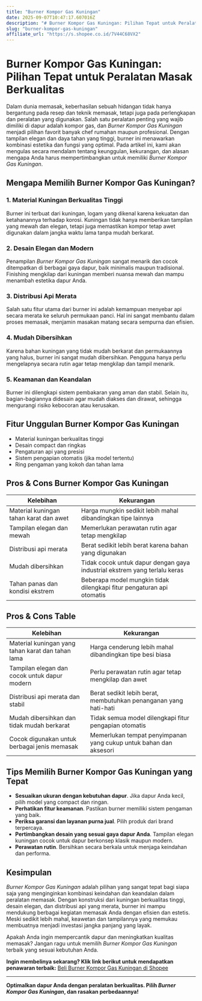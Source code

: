 ```yaml
---
title: "Burner Kompor Gas Kuningan"
date: 2025-09-07T10:47:17.607016Z
description: "# Burner Kompor Gas Kuningan: Pilihan Tepat untuk Peralatan Masak Berkualitas..."
slug: "burner-kompor-gas-kuningan"
affiliate_url: "https://s.shopee.co.id/7V44C68VX2"
---
```

# Burner Kompor Gas Kuningan: Pilihan Tepat untuk Peralatan Masak Berkualitas

Dalam dunia memasak, keberhasilan sebuah hidangan tidak hanya bergantung pada resep dan teknik memasak, tetapi juga pada perlengkapan dan peralatan yang digunakan. Salah satu peralatan penting yang wajib dimiliki di dapur adalah kompor gas, dan *Burner Kompor Gas Kuningan* menjadi pilihan favorit banyak chef rumahan maupun profesional. Dengan tampilan elegan dan daya tahan yang tinggi, burner ini menawarkan kombinasi estetika dan fungsi yang optimal. Pada artikel ini, kami akan mengulas secara mendalam tentang keunggulan, kekurangan, dan alasan mengapa Anda harus mempertimbangkan untuk memiliki *Burner Kompor Gas Kuningan*.

## Mengapa Memilih Burner Kompor Gas Kuningan?

### 1. Material Kuningan Berkualitas Tinggi  
Burner ini terbuat dari kuningan, logam yang dikenal karena kekuatan dan ketahanannya terhadap korosi. Kuningan tidak hanya memberikan tampilan yang mewah dan elegan, tetapi juga memastikan kompor tetap awet digunakan dalam jangka waktu lama tanpa mudah berkarat.

### 2. Desain Elegan dan Modern  
Penampilan *Burner Kompor Gas Kuningan* sangat menarik dan cocok ditempatkan di berbagai gaya dapur, baik minimalis maupun tradisional. Finishing mengkilap dari kuningan memberi nuansa mewah dan mampu menambah estetika dapur Anda.

### 3. Distribusi Api Merata  
Salah satu fitur utama dari burner ini adalah kemampuan menyebar api secara merata ke seluruh permukaan panci. Hal ini sangat membantu dalam proses memasak, menjamin masakan matang secara sempurna dan efisien.

### 4. Mudah Dibersihkan  
Karena bahan kuningan yang tidak mudah berkarat dan permukaannya yang halus, burner ini sangat mudah dibersihkan. Pengguna hanya perlu mengelapnya secara rutin agar tetap mengkilap dan tampil menarik.

### 5. Keamanan dan Keandalan  
Burner ini dilengkapi sistem pembakaran yang aman dan stabil. Selain itu, bagian-bagiannya didesain agar mudah diakses dan dirawat, sehingga mengurangi risiko kebocoran atau kerusakan.

## Fitur Unggulan Burner Kompor Gas Kuningan

- Material kuningan berkualitas tinggi
- Desain compact dan ringkas
- Pengaturan api yang presisi
- Sistem pengapian otomatis (jika model tertentu)
- Ring pengaman yang kokoh dan tahan lama

## Pros & Cons Burner Kompor Gas Kuningan

| Kelebihan | Kekurangan |
|---|---|
| Material kuningan tahan karat dan awet | Harga mungkin sedikit lebih mahal dibandingkan tipe lainnya |
| Tampilan elegan dan mewah | Memerlukan perawatan rutin agar tetap mengkilap |
| Distribusi api merata | Berat sedikit lebih berat karena bahan yang digunakan |
| Mudah dibersihkan | Tidak cocok untuk dapur dengan gaya industrial ekstrem yang terlalu keras |
| Tahan panas dan kondisi ekstrem | Beberapa model mungkin tidak dilengkapi fitur pengaturan api otomatis |

## Pros & Cons Table

| Kelebihan | Kekurangan |
|---------------------------|----------------------------|
| Material kuningan yang tahan karat dan tahan lama | Harga cenderung lebih mahal dibandingkan tipe besi biasa |
| Tampilan elegan dan cocok untuk dapur modern | Perlu perawatan rutin agar tetap mengkilap dan awet |
| Distribusi api merata dan stabil | Berat sedikit lebih berat, membutuhkan penanganan yang hati-hati |
| Mudah dibersihkan dan tidak mudah berkarat | Tidak semua model dilengkapi fitur pengapian otomatis |
| Cocok digunakan untuk berbagai jenis memasak | Memerlukan tempat penyimpanan yang cukup untuk bahan dan aksesori |

## Tips Memilih Burner Kompor Gas Kuningan yang Tepat

- **Sesuaikan ukuran dengan kebutuhan dapur**. Jika dapur Anda kecil, pilih model yang compact dan ringan.
- **Perhatikan fitur keamanan**. Pastikan burner memiliki sistem pengaman yang baik.
- **Periksa garansi dan layanan purna jual**. Pilih produk dari brand terpercaya.
- **Pertimbangkan desain yang sesuai gaya dapur Anda**. Tampilan elegan kuningan cocok untuk dapur berkonsep klasik maupun modern.
- **Perawatan rutin**. Bersihkan secara berkala untuk menjaga keindahan dan performa.

## Kesimpulan

*Burner Kompor Gas Kuningan* adalah pilihan yang sangat tepat bagi siapa saja yang menginginkan kombinasi keindahan dan keandalan dalam peralatan memasak. Dengan konstruksi dari kuningan berkualitas tinggi, desain elegan, dan distribusi api yang merata, burner ini mampu mendukung berbagai kegiatan memasak Anda dengan efisien dan estetis. Meski sedikit lebih mahal, keawetan dan tampilannya yang memukau membuatnya menjadi investasi jangka panjang yang layak.

Apakah Anda ingin mempercantik dapur dan meningkatkan kualitas memasak? Jangan ragu untuk memilih *Burner Kompor Gas Kuningan* terbaik yang sesuai kebutuhan Anda.

**Ingin membelinya sekarang? Klik link berikut untuk mendapatkan penawaran terbaik:** [Beli Burner Kompor Gas Kuningan di Shopee](https://s.shopee.co.id/7V44C68VX2)

---

**Optimalkan dapur Anda dengan peralatan berkualitas. Pilih *Burner Kompor Gas Kuningan*, dan rasakan perbedaannya!**